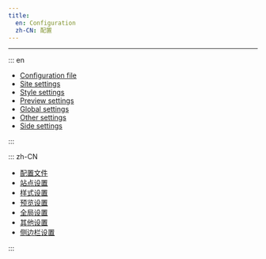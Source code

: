 ```yaml
---
title:
  en: Configuration
  zh-CN: 配置
---
```


---

::: en

- [Configuration file](./configuration/configuration)
- [Site settings](./configuration/site)
- [Style settings](./configuration/style)
- [Preview settings](./configuration/preview)
- [Global settings](./configuration/global)
- [Other settings](./configuration/other)
- [Side settings](./configuration/side)

:::

::: zh-CN

- [配置文件](./configuration/configuration)
- [站点设置](./configuration/site)
- [样式设置](./configuration/style)
- [预览设置](./configuration/preview)
- [全局设置](./configuration/global)
- [其他设置](./configuration/other)
- [侧边栏设置](./configuration/side)

:::
